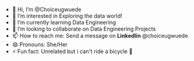 - 👋 Hi, I’m @Choiceugwuede
- 👀 I’m interested in Exploring the data world!
- 🌱 I’m currently learning Data Engineering
- 💞️ I’m looking to collaborate on Data Engineering Projects
- 📫 How to reach me: Send a message on **Linkedlin** @choiceugwuede
- 😄 Pronouns: She/Her
- ⚡ Fun fact: Unrelated but i can't ride a bicycle 🚴

<!---
Choiceugwuede/Choiceugwuede is a ✨ special ✨ repository because its `README.md` (this file) appears on your GitHub profile.
You can click the Preview link to take a look at your changes.
--->

